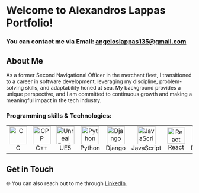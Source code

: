 # Welcome to Alexandros Lappas Portfolio!

### You can contact me via Email: angeloslappas135@gmail.com

## About Me

As a former Second Navigational Officer in the merchant fleet, I transitioned to a career in software development, leveraging my discipline,
problem-solving skills, and adaptability honed at sea. My background provides a unique perspective, and I am committed to continuous
growth and making a meaningful impact in the tech industry.

### Programming skills & Technologies:
<table>
  <tr>
    <td align="center" width="96">
      <a href="#welcome-to-alexandros-lappas-portfolio">
        <img src="https://github.com/user-attachments/assets/0a48dcde-ab2b-4824-ba62-ead8471ce5b5" width="48" height="48" alt="C" />
      </a>
      <br>C
    </td>
    <td align="center" width="96">
      <a href="#welcome-to-alexandros-lappas-portfolio">
        <img src="https://github.com/user-attachments/assets/f5ed9c85-3cc6-4fa9-a18d-7ccd6cc128fd" width="48" height="48" alt="CPP" />
      </a>
      <br>C++
    </td>
    <td align="center" width="96">
      <a href="#welcome-to-alexandros-lappas-portfolio">
       <img src="https://github.com/user-attachments/assets/f414e4c3-6e98-4f24-8380-2336f8af1a2b" width="48" height="48" alt="Unreal Engine" />
      </a>
      <br>UE5
    </td>
    <td align="center" width="96">
      <a href="#welcome-to-alexandros-lappas-portfolio">
        <img src="https://github.com/user-attachments/assets/280b58df-6ce4-4a34-845a-aefe1b9f6ef1" width="48" height="48" alt="Python" />
      </a>
      <br>Python
    </td>
    <td align="center" width="96"> 
      <a href="#welcome-to-alexandros-lappas-portfolio" >
        <img src="https://github.com/user-attachments/assets/4f99222d-b40e-4b82-851d-55f50d879d0d" width="48" height="48" alt="Django" />
      </a>
      <br>Django
    </td>
    <td align="center" width="96">
      <a href="#welcome-to-alexandros-lappas-portfolio">
        <img src="https://github.com/user-attachments/assets/409b4fa4-28e9-4df2-bd3e-aa0b0925f28f" width="48" height="48" alt="JavaScript" />
      </a>
      <br>JavaScript
    </td>
    <td align="center" width="96">
      <a href="#welcome-to-alexandros-lappas-portfolio" >
        <img src="https://github.com/user-attachments/assets/566f441f-5b21-4dda-b865-640691e807d2" width="48" height="43" alt="React" />
      </a>
      <br>React
    </td>
    <td align="center"  width="96">
      <a href="#welcome-to-alexandros-lappas-portfolio">
        <img src="https://github.com/user-attachments/assets/dc46e786-d48f-4c07-89ed-8bb5d6ab9e44" width="48" height="48" alt="Docker" />
      </a>
      <br>Docker
    </td>
  </tr>
</table>










## Get in Touch

🌐 You can also reach out to me through [LinkedIn](www.linkedin.com/in/alexandros-lappas-18134528b).

<!---
AlexLuthor135/AlexLuthor135 is a ✨ special ✨ repository because its `README.md` (this file) appears on your GitHub profile.
You can click the Preview link to take a look at your changes.
--->
